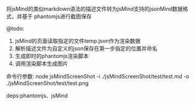 
将jsMind的类似markdown语法的描述文件转为jsMind支持的jsonMind数据格式，并基于 phantomjs进行截图保存

@todo:

1. jsMind的页面读取指定的文件temp.json作为渲染数据
2. 解析描述文件为自定义的json保存在第一步指定的位置并命名
3. 生成即时的phantomjs渲染脚本
4. 调用渲染脚本生成图片

命令行参数: node jsMindScreenShot -i ./jsMindScreenShot/test/test.md -o ./jsMindScreenShot/test/test.png 

deps:phantomjs、jsMind